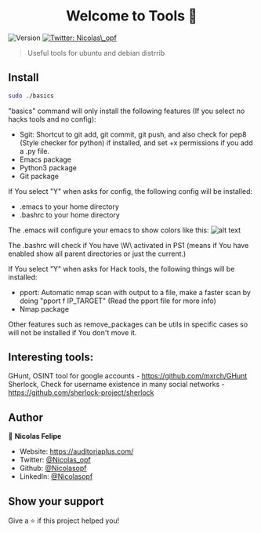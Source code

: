 <h1 align="center">Welcome to Tools 👋</h1>
<p>
  <img alt="Version" src="https://img.shields.io/badge/version-1.0-blue.svg?cacheSeconds=2592000" />
  <a href="https://twitter.com/Nicolas_opf" target="_blank">
    <img alt="Twitter: Nicolas\_opf" src="https://img.shields.io/twitter/follow/Nicolas_opf.svg?style=social" />
  </a>
</p>

> Useful tools for ubuntu and debian distrrib

## Install

```sh
sudo ./basics
```
"basics" command will only install the following features (If you select no hacks tools and no config):

* Sgit: Shortcut to git add, git commit, git push, and also check for pep8 (Style checker for python) if installed, and set +x permissions if you add a .py file.
* Emacs package
* Python3 package
* Git package


If You select "Y" when asks for config, the following config will be installed:

* .emacs to your home directory
* .bashrc to your home directory

The .emacs will configure your emacs to show colors like this:
![alt text](https://user-images.githubusercontent.com/69660332/102292174-a5e2d680-3f12-11eb-8993-84bae67f2d9f.png)

The .bashrc will check if You have \W\ activated in PS1 (means if You have enabled show all parent directories or just the current.)


If You select "Y" when asks for Hack tools, the following things will be installed:

* pport: Automatic nmap scan with output to a file, make a faster scan by doing "pport f IP_TARGET" (Read the pport file for more info)
* Nmap package


Other features such as remove_packages can be utils in specific cases so will not be installed if You don't move it.

## Interesting tools:
GHunt, OSINT tool for google accounts - https://github.com/mxrch/GHunt
Sherlock, Check for username existence in many social networks - https://github.com/sherlock-project/sherlock

## Author

👤 **Nicolas Felipe**

* Website: https://auditoriaplus.com/
* Twitter: [@Nicolas\_opf](https://twitter.com/Nicolas\_opf)
* Github: [@Nicolasopf](https://github.com/Nicolasopf)
* LinkedIn: [@Nicolasopf](https://linkedin.com/in/Nicolasopf)

## Show your support

Give a ⭐️ if this project helped you!

